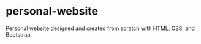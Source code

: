 # personal-website
Personal website designed and created from scratch with HTML, CSS, and Bootstrap.
